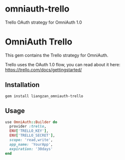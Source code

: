 omniauth-trello
===============

Trello OAuth strategy for OmniAuth 1.0

# OmniAuth Trello

This gem contains the Trello strategy for OmniAuth.

Trello uses the OAuth 1.0 flow, you can read about it here: https://trello.com/docs/gettingstarted/

## Installation

```
gem install liangzan_omniauth-trello
```

## Usage

``` ruby
use OmniAuth::Builder do
  provider :trello,
  ENV['TRELLO_KEY'],
  ENV['TRELLO_SECRET'],
  scope: 'read,write',
  app_name: 'YourApp',
  expiration: '30days'
end
```
